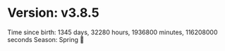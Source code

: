 # Version: v3.8.5
Time since birth: 1345 days, 32280 hours, 1936800 minutes, 116208000 seconds
Season: Spring 🌸
